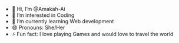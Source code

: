 - 👋 Hi, I’m @Amakah-Ai
- 👀 I’m interested in Coding
- 🌱 I’m currently learning Web development
- 😄 Pronouns: She/Her
- ⚡ Fun fact: I love playing Games and would love to travel the world

<!---
Amakah-Ai/Amakah-Ai is a ✨ special ✨ repository because its `README.md` (this file) appears on your GitHub profile.
You can click the Preview link to take a look at your changes.
--->
